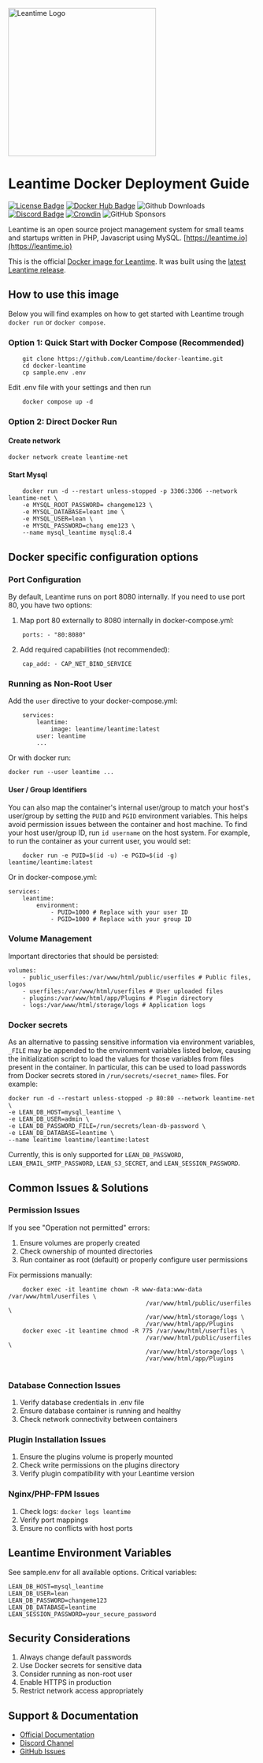 <a href="https://leantime.io"><img src="https://leantime.io/wp-content/uploads/2023/03/leantime_logo.png" alt="Leantime Logo" width="300"/></a>
# Leantime Docker Deployment Guide


[![License Badge](https://img.shields.io/github/license/leantime/leantime?style=flat-square)](https://www.gnu.org/licenses/agpl-3.0.en.html)
[![Docker Hub Badge](https://img.shields.io/docker/pulls/leantime/leantime?style=flat-square)](https://hub.docker.com/r/leantime/leantime)
![Github Downloads](https://img.shields.io/github/downloads/leantime/leantime/total)
[![Discord Badge](https://img.shields.io/discord/990001288026677318?label=Discord&style=flat-square)](https://discord.gg/4zMzJtAq9z)
[![Crowdin](https://badges.crowdin.net/leantime/localized.svg)](https://crowdin.com/project/leantime)
![GitHub Sponsors](https://img.shields.io/github/sponsors/leantime)
<br />

Leantime is an open source project management system for small teams and startups written in PHP, Javascript using MySQL. [https://leantime.io](https://leantime.io)

This is the official <a href="https://hub.docker.com/r/leantime/leantime">Docker image for Leantime</a>. It was built using the <a href="https://github.com/Leantime/leantime/releases">latest Leantime release</a>.

## How to use this image
Below you will find examples on how to get started with Leantime trough `docker run` or `docker compose`.

### Option 1: Quick Start with Docker Compose (Recommended)

```
    git clone https://github.com/Leantime/docker-leantime.git 
    cd docker-leantime 
    cp sample.env .env
```
Edit .env file with your settings and then run

```
    docker compose up -d
```

### Option 2: Direct Docker Run

#### Create network

``` 
docker network create leantime-net
```
#### Start Mysql

``` 
    docker run -d --restart unless-stopped -p 3306:3306 --network leantime-net \ 
    -e MYSQL_ROOT_PASSWORD= changeme123 \ 
    -e MYSQL_DATABASE=leant ime \ 
    -e MYSQL_USER=lean \ 
    -e MYSQL_PASSWORD=chang eme123 \ 
    --name mysql_leantime mysql:8.4
```

## Docker specific configuration options

### Port Configuration
By default, Leantime runs on port 8080 internally. If you need to use port 80, you have two options:

1. Map port 80 externally to 8080 internally in docker-compose.yml:

```
    ports: - "80:8080"
```

2. Add required capabilities (not recommended):

```
    cap_add: - CAP_NET_BIND_SERVICE
```

### Running as Non-Root User
Add the `user` directive to your docker-compose.yml:

```
    services: 
        leantime: 
            image: leantime/leantime:latest 
        user: leantime 
        ...
```
Or with docker run:
```
docker run --user leantime ...
```

#### User / Group Identifiers

You can also map the container's internal user/group to match your host's user/group by setting the `PUID` and `PGID` environment variables. This helps avoid permission issues between the container and host machine. To find your host user/group ID, run `id username` on the host system. For example, to run the container as your current user, you would set:

```
    docker run -e PUID=$(id -u) -e PGID=$(id -g) leantime/leantime:latest
```

Or in docker-compose.yml:

```
services: 
    leantime: 
        environment: 
            - PUID=1000 # Replace with your user ID 
            - PGID=1000 # Replace with your group ID
```

### Volume Management
Important directories that should be persisted:

```
volumes: 
    - public_userfiles:/var/www/html/public/userfiles # Public files, logos 
    - userfiles:/var/www/html/userfiles # User uploaded files 
    - plugins:/var/www/html/app/Plugins # Plugin directory 
    - logs:/var/www/html/storage/logs # Application logs
```

### Docker secrets

As an alternative to passing sensitive information via environment variables, `_FILE` may be appended to the environment variables listed below, causing the initialization script to load the values for those variables from files present in the container. In particular, this can be used to load passwords from Docker secrets stored in `/run/secrets/<secret_name>` files. For example:

```
docker run -d --restart unless-stopped -p 80:80 --network leantime-net \
-e LEAN_DB_HOST=mysql_leantime \
-e LEAN_DB_USER=admin \
-e LEAN_DB_PASSWORD_FILE=/run/secrets/lean-db-password \
-e LEAN_DB_DATABASE=leantime \
--name leantime leantime/leantime:latest
```

Currently, this is only supported for `LEAN_DB_PASSWORD`, `LEAN_EMAIL_SMTP_PASSWORD`, `LEAN_S3_SECRET`, and `LEAN_SESSION_PASSWORD`.

## Common Issues & Solutions

### Permission Issues
If you see "Operation not permitted" errors:
1. Ensure volumes are properly created
2. Check ownership of mounted directories
3. Run container as root (default) or properly configure user permissions

Fix permissions manually:

```
    docker exec -it leantime chown -R www-data:www-data /var/www/html/userfiles \ 
                                       /var/www/html/public/userfiles \ 
                                       /var/www/html/storage/logs \ 
                                       /var/www/html/app/Plugins
    docker exec -it leantime chmod -R 775 /var/www/html/userfiles \ 
                                       /var/www/html/public/userfiles \ 
                                       /var/www/html/storage/logs \ 
                                       /var/www/html/app/Plugins
    
```

### Database Connection Issues
1. Verify database credentials in .env file
2. Ensure database container is running and healthy
3. Check network connectivity between containers

### Plugin Installation Issues
1. Ensure the plugins volume is properly mounted
2. Check write permissions on the plugins directory
3. Verify plugin compatibility with your Leantime version

### Nginx/PHP-FPM Issues
1. Check logs: `docker logs leantime`
2. Verify port mappings
3. Ensure no conflicts with host ports

## Leantime Environment Variables
See sample.env for all available options. Critical variables:

```
LEAN_DB_HOST=mysql_leantime 
LEAN_DB_USER=lean 
LEAN_DB_PASSWORD=changeme123 
LEAN_DB_DATABASE=leantime  
LEAN_SESSION_PASSWORD=your_secure_password
```

## Security Considerations
1. Always change default passwords
2. Use Docker secrets for sensitive data
3. Consider running as non-root user
4. Enable HTTPS in production
5. Restrict network access appropriately

## Support & Documentation
- [Official Documentation](https://docs.leantime.io)
- [Discord Channel](https://discord.gg/4zMzJtAq9z)
- [GitHub Issues](https://github.com/Leantime/leantime/issues)


